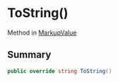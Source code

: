 # ToString()

Method in [MarkupValue](./)

## Summary

```csharp
public override string ToString()
```
